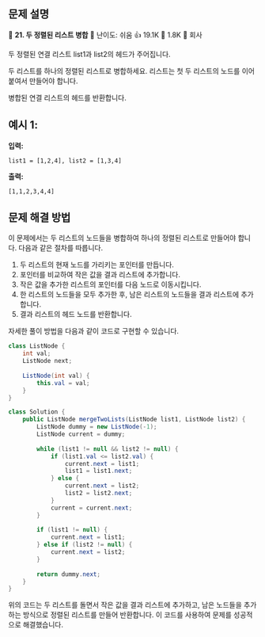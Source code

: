 ## 문제 설명
📌 **21. 두 정렬된 리스트 병합**
🌟 난이도: 쉬움
👍 19.1K
💬 1.8K
🏢 회사

두 정렬된 연결 리스트 list1과 list2의 헤드가 주어집니다.

두 리스트를 하나의 정렬된 리스트로 병합하세요. 리스트는 첫 두 리스트의 노드를 이어 붙여서 만들어야 합니다.

병합된 연결 리스트의 헤드를 반환합니다.

## 예시 1:

**입력:**
```plaintext
list1 = [1,2,4], list2 = [1,3,4]
```

**출력:**
```plaintext
[1,1,2,3,4,4]
```

## 문제 해결 방법

이 문제에서는 두 리스트의 노드들을 병합하여 하나의 정렬된 리스트로 만들어야 합니다. 다음과 같은 절차를 따릅니다.

1. 두 리스트의 현재 노드를 가리키는 포인터를 만듭니다.
2. 포인터를 비교하여 작은 값을 결과 리스트에 추가합니다.
3. 작은 값을 추가한 리스트의 포인터를 다음 노드로 이동시킵니다.
4. 한 리스트의 노드들을 모두 추가한 후, 남은 리스트의 노드들을 결과 리스트에 추가합니다.
5. 결과 리스트의 헤드 노드를 반환합니다.

자세한 풀이 방법을 다음과 같이 코드로 구현할 수 있습니다.

```java
class ListNode {
    int val;
    ListNode next;
    
    ListNode(int val) {
        this.val = val;
    }
}

class Solution {
    public ListNode mergeTwoLists(ListNode list1, ListNode list2) {
        ListNode dummy = new ListNode(-1);
        ListNode current = dummy;
        
        while (list1 != null && list2 != null) {
            if (list1.val <= list2.val) {
                current.next = list1;
                list1 = list1.next;
            } else {
                current.next = list2;
                list2 = list2.next;
            }
            current = current.next;
        }
        
        if (list1 != null) {
            current.next = list1;
        } else if (list2 != null) {
            current.next = list2;
        }
        
        return dummy.next;
    }
}
```

위의 코드는 두 리스트를 돌면서 작은 값을 결과 리스트에 추가하고, 남은 노드들을 추가하는 방식으로 정렬된 리스트를 만들어 반환합니다. 이 코드를 사용하여 문제를 성공적으로 해결했습니다.
